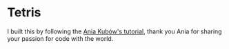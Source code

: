 # Tetris

I built this by following the [Ania Kubów's tutorial](https://www.youtube.com/watch?v=w1JJfK09ujQ), thank you Ania for sharing your passion for code with the world.